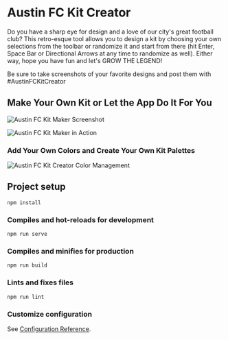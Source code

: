 # Austin FC Kit Creator

Do you have a sharp eye for design and a love of our city's great football club? This retro-esque tool allows you to design a kit by choosing your own selections from the toolbar or randomize it and start from there (hit Enter, Space Bar or Directional Arrows at any time to randomize as well). Either way, hope you have fun and let's GROW THE LEGEND!

Be sure to take screenshots of your favorite designs and post them with #AustinFCKitCreator

## Make Your Own Kit or Let the App Do It For You
![Austin FC Kit Maker Screenshot](https://i.ibb.co/vZy8c1X/Screen-Shot-2020-06-18-at-9-12-03-AM.png)

![Austin FC Kit Maker in Action](https://i.ibb.co/cYHS0zT/austin-fc-kit-creator.gif)

### Add Your Own Colors and Create Your Own Kit Palettes
![Austin FC Kit Creator Color Management](https://i.ibb.co/N2c7Nqw/Screen-Shot-2020-06-18-at-3-59-21-PM.png)


## Project setup
```
npm install
```

### Compiles and hot-reloads for development
```
npm run serve
```

### Compiles and minifies for production
```
npm run build
```

### Lints and fixes files
```
npm run lint
```

### Customize configuration
See [Configuration Reference](https://cli.vuejs.org/config/).
